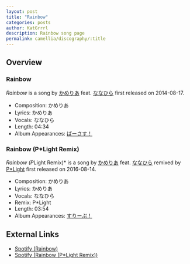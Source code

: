 ```yaml
---
layout: post
title: "Rainbow"
categories: posts
author: KatGrrrl
description: Rainbow song page
permalink: camellia/discography/:title
---
```


## Overview

### Rainbow

*Rainbow* is a song by [かめりあ](/camellia) feat. [ななひら](#) first released on 2014-08-17.

* Composition: かめりあ
* Lyrics: かめりあ
* Vocals: ななひら
* Length: 04:34
* Album Appearances: [ばーさす！](/camellia/albums/Versus)

### Rainbow (P*Light Remix)

*Rainbow (P*Light Remix)* is a song by [かめりあ](/camellia) feat. [ななひら](#) remixed by [P*Light](#) first released on 2016-08-14.

* Composition: かめりあ
* Lyrics: かめりあ
* Vocals: ななひら
* Remix: P*Light
* Length: 03:54
* Album Appearances: [すりーぷ！](/camellia/albums/Sleep)

## External Links

* [Spotify (Rainbow)](https://open.spotify.com/track/4ffr0Z0fVhXSXWajYEMcyl?si=3e84ae060cb54054)
* [Spotify (Rainbow (P*Light Remix))](https://open.spotify.com/track/0WoByrJQn7xS6GjT33OF4w?si=76f32fc9c07b4efc)
